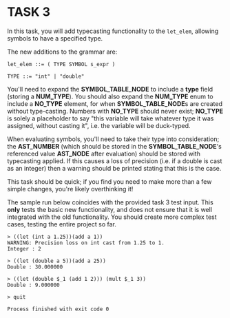 # TASK 3

In this task, you will add typecasting functionality to the `let_elem`, allowing symbols to have a specified type.

The new additions to the grammar are:

```
let_elem ::= ( TYPE SYMBOL s_expr )

TYPE ::= "int" | "double"
```

You'll need to expand the **SYMBOL\_TABLE\_NODE** to include a **type** field (storing a **NUM\_TYPE**). You should also expand the **NUM\_TYPE** enum to include a **NO\_TYPE** element, for when **SYMBOL\_TABLE\_NODE**s are created without type-casting. Numbers with **NO\_TYPE** should never exist; **NO\_TYPE** is solely a placeholder to say "this variable will take whatever type it was assigned, without casting it", i.e. the variable will be duck-typed.

When evaluating symbols, you'll need to take their type into consideration; the **AST\_NUMBER** (which should be stored in the **SYMBOL\_TABLE\_NODE**'s referenced value **AST\_NODE** after evaluation) should be stored with typecasting applied. If this causes a loss of precision (i.e. if a double is cast as an integer) then a warning should be printed stating that this is the case.

This task should be quick; if you find you need to make more than a few simple changes, you're likely overthinking it!

The sample run below coincides with the provided task 3 test input. This **only** tests the basic new functionality, and does not ensure that it is well integrated with the old functionality. You should create more complex test cases, testing the entire project so far.

```
> ((let (int a 1.25))(add a 1))
WARNING: Precision loss on int cast from 1.25 to 1.
Integer : 2

> ((let (double a 5))(add a 25))
Double : 30.000000

> ((let (double $_1 (add 1 2))) (mult $_1 3))
Double : 9.000000

> quit

Process finished with exit code 0
```
